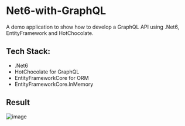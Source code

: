 # Net6-with-GraphQL
A demo application to show how to develop a GraphQL API using .Net6, EntityFramework and HotChocolate.

## Tech Stack:
- .Net6
- HotChocolate for GraphQL
- EntityFrameworkCore for ORM
- EntityFrameworkCore.InMemory

## Result
![image](https://user-images.githubusercontent.com/20266299/230747512-72a03000-f9c6-4aaf-a62b-3732b1a25e20.png)
